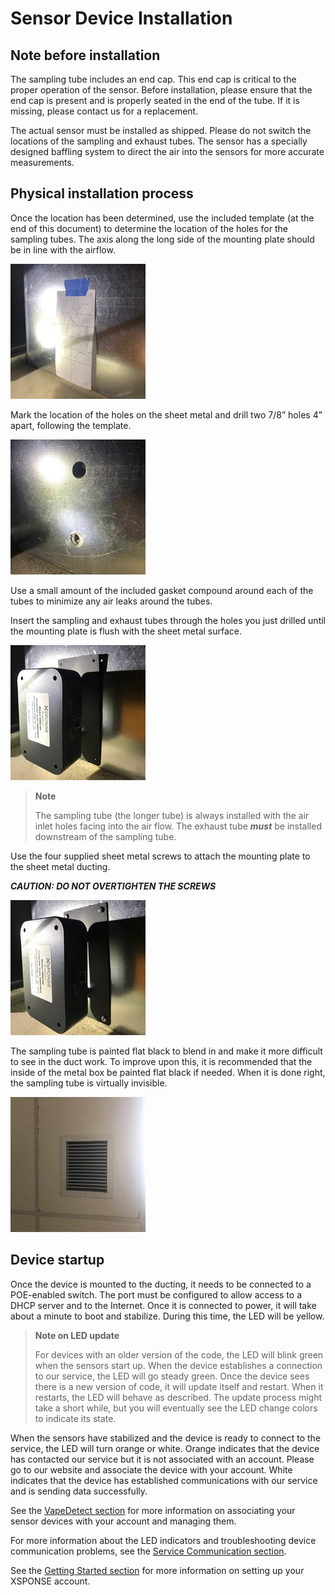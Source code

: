 # Sensor Device Installation

## Note before installation
The sampling tube includes an end cap. This end cap is critical to the proper operation of the sensor. Before installation, please ensure that the end cap is present and is properly seated in the end of the tube. If it is missing, please contact us for a replacement.

The actual sensor must be installed as shipped. Please do not switch the locations of the sampling and exhaust tubes. The sensor has a specially designed baffling system to direct the air into the sensors for more accurate measurements.

## Physical installation process
Once the location has been determined, use the included template (at the end of this document) to determine the location of the holes for the sampling tubes. The axis along the long side of the mounting plate should be in line with the airflow.

![place template on duct](DMS_installation_ref1.jpg)

Mark the location of the holes on the sheet metal and drill two 7/8” holes 4” apart, following the template.

![drill holes in duct](DMS_installation_ref2.jpg)

Use a small amount of the included gasket compound around each of the tubes to minimize any air leaks around the tubes.

Insert the sampling and exhaust tubes through the holes you just drilled until the mounting plate is flush with the sheet metal surface. 

![position mounting plate](DMS_installation_ref3.jpg)

> **Note**
> 
> The sampling tube (the longer tube) is always installed with the air inlet holes facing into the air flow. The exhaust tube ***must*** be installed downstream of the sampling tube.

Use the four supplied sheet metal screws to attach the mounting plate to the sheet metal ducting. 

***CAUTION: DO NOT OVERTIGHTEN THE SCREWS***

![attach mounting plate](DMS_installation_ref4.jpg)

The sampling tube is painted flat black to blend in and make it more difficult to see in the duct work. To improve upon this, it is recommended that the inside of the metal box be painted flat black if needed. When it is done right, the sampling tube is virtually invisible.

![external duct view](DMS_installation_ref5.jpg)

## Device startup
Once the device is mounted to the ducting, it needs to be connected to a POE-enabled switch. The port must be configured to allow access to a DHCP server and to the Internet. Once it is connected to power, it will take about a minute to boot and stabilize. During this time, the LED will be yellow. 

> **Note on LED update**
> 
> For devices with an older version of the code, the LED will blink green when the sensors start up. When the device establishes a connection to our service, the LED will go steady green. Once the device sees there is a new version of code, it will update itself and restart. When it restarts, the LED will behave as described. The update process might take a short while, but you will eventually see the LED change colors to indicate its state.

When the sensors have stabilized and the device is ready to connect to the service, the LED will turn orange or white. Orange indicates that the device has contacted our service but it is not associated with an account. Please go to our website and associate the device with your account.  White indicates that the device has established communications with our service and is sending data successfully.

See the [VapeDetect section](vapedetect-management.md) for more information on associating your sensor devices with your account and managing them. 

For more information about the LED indicators and troubleshooting device communication problems, see the [Service Communication section](sensor-device-communication.md).

See the [Getting Started section](../general-ops/account-setup.md) for more information on setting up your XSPONSE account.
